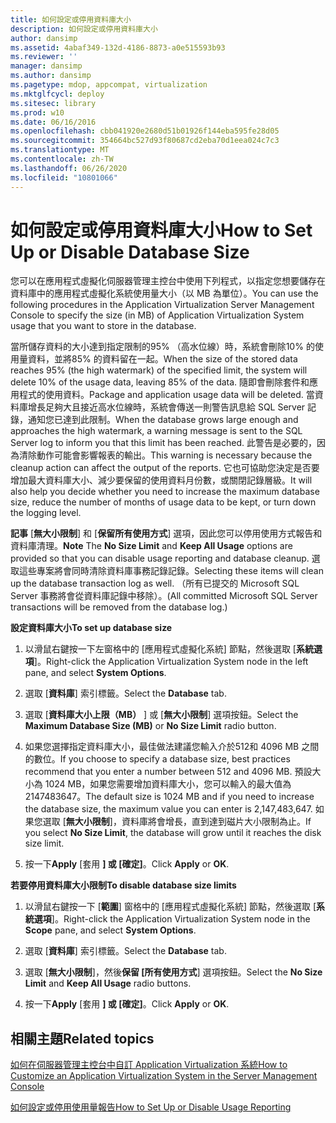 ```yaml
---
title: 如何設定或停用資料庫大小
description: 如何設定或停用資料庫大小
author: dansimp
ms.assetid: 4abaf349-132d-4186-8873-a0e515593b93
ms.reviewer: ''
manager: dansimp
ms.author: dansimp
ms.pagetype: mdop, appcompat, virtualization
ms.mktglfcycl: deploy
ms.sitesec: library
ms.prod: w10
ms.date: 06/16/2016
ms.openlocfilehash: cbb041920e2680d51b01926f144eba595fe28d05
ms.sourcegitcommit: 354664bc527d93f80687cd2eba70d1eea024c7c3
ms.translationtype: MT
ms.contentlocale: zh-TW
ms.lasthandoff: 06/26/2020
ms.locfileid: "10801066"
---
```

# <span data-ttu-id="2e14e-103">如何設定或停用資料庫大小</span><span class="sxs-lookup"><span data-stu-id="2e14e-103">How to Set Up or Disable Database Size</span></span>


<span data-ttu-id="2e14e-104">您可以在應用程式虛擬化伺服器管理主控台中使用下列程式，以指定您想要儲存在資料庫中的應用程式虛擬化系統使用量大小（以 MB 為單位）。</span><span class="sxs-lookup"><span data-stu-id="2e14e-104">You can use the following procedures in the Application Virtualization Server Management Console to specify the size (in MB) of Application Virtualization System usage that you want to store in the database.</span></span>

<span data-ttu-id="2e14e-105">當所儲存資料的大小達到指定限制的95% （高水位線）時，系統會刪除10% 的使用量資料，並將85% 的資料留在一起。</span><span class="sxs-lookup"><span data-stu-id="2e14e-105">When the size of the stored data reaches 95% (the high watermark) of the specified limit, the system will delete 10% of the usage data, leaving 85% of the data.</span></span> <span data-ttu-id="2e14e-106">隨即會刪除套件和應用程式的使用資料。</span><span class="sxs-lookup"><span data-stu-id="2e14e-106">Package and application usage data will be deleted.</span></span> <span data-ttu-id="2e14e-107">當資料庫增長足夠大且接近高水位線時，系統會傳送一則警告訊息給 SQL Server 記錄，通知您已達到此限制。</span><span class="sxs-lookup"><span data-stu-id="2e14e-107">When the database grows large enough and approaches the high watermark, a warning message is sent to the SQL Server log to inform you that this limit has been reached.</span></span> <span data-ttu-id="2e14e-108">此警告是必要的，因為清除動作可能會影響報表的輸出。</span><span class="sxs-lookup"><span data-stu-id="2e14e-108">This warning is necessary because the cleanup action can affect the output of the reports.</span></span> <span data-ttu-id="2e14e-109">它也可協助您決定是否要增加最大資料庫大小、減少要保留的使用資料月份數，或關閉記錄層級。</span><span class="sxs-lookup"><span data-stu-id="2e14e-109">It will also help you decide whether you need to increase the maximum database size, reduce the number of months of usage data to be kept, or turn down the logging level.</span></span>

<span data-ttu-id="2e14e-110">**記事** [**無大小限制**] 和 [**保留所有使用方式**] 選項，因此您可以停用使用方式報告和資料庫清理。</span><span class="sxs-lookup"><span data-stu-id="2e14e-110">**Note** The **No Size Limit** and **Keep All Usage** options are provided so that you can disable usage reporting and database cleanup.</span></span> <span data-ttu-id="2e14e-111">選取這些專案將會同時清除資料庫事務記錄記錄。</span><span class="sxs-lookup"><span data-stu-id="2e14e-111">Selecting these items will clean up the database transaction log as well.</span></span> <span data-ttu-id="2e14e-112">（所有已提交的 Microsoft SQL Server 事務將會從資料庫記錄中移除）。</span><span class="sxs-lookup"><span data-stu-id="2e14e-112">(All committed Microsoft SQL Server transactions will be removed from the database log.)</span></span>

 

**<span data-ttu-id="2e14e-113">設定資料庫大小</span><span class="sxs-lookup"><span data-stu-id="2e14e-113">To set up database size</span></span>**

1.  <span data-ttu-id="2e14e-114">以滑鼠右鍵按一下左窗格中的 [應用程式虛擬化系統] 節點，然後選取 [**系統選項**]。</span><span class="sxs-lookup"><span data-stu-id="2e14e-114">Right-click the Application Virtualization System node in the left pane, and select **System Options**.</span></span>

2.  <span data-ttu-id="2e14e-115">選取 [**資料庫**] 索引標籤。</span><span class="sxs-lookup"><span data-stu-id="2e14e-115">Select the **Database** tab.</span></span>

3.  <span data-ttu-id="2e14e-116">選取 [**資料庫大小上限（MB）** ] 或 [**無大小限制**] 選項按鈕。</span><span class="sxs-lookup"><span data-stu-id="2e14e-116">Select the **Maximum Database Size (MB)** or **No Size Limit** radio button.</span></span>

4.  <span data-ttu-id="2e14e-117">如果您選擇指定資料庫大小，最佳做法建議您輸入介於512和 4096 MB 之間的數位。</span><span class="sxs-lookup"><span data-stu-id="2e14e-117">If you choose to specify a database size, best practices recommend that you enter a number between 512 and 4096 MB.</span></span> <span data-ttu-id="2e14e-118">預設大小為 1024 MB，如果您需要增加資料庫大小，您可以輸入的最大值為2147483647。</span><span class="sxs-lookup"><span data-stu-id="2e14e-118">The default size is 1024 MB and if you need to increase the database size, the maximum value you can enter is 2,147,483,647.</span></span> <span data-ttu-id="2e14e-119">如果您選取 [**無大小限制**]，資料庫將會增長，直到達到磁片大小限制為止。</span><span class="sxs-lookup"><span data-stu-id="2e14e-119">If you select **No Size Limit**, the database will grow until it reaches the disk size limit.</span></span>

5.  <span data-ttu-id="2e14e-120">按一下**Apply** [套用 **] 或 [確定]**。</span><span class="sxs-lookup"><span data-stu-id="2e14e-120">Click **Apply** or **OK**.</span></span>

**<span data-ttu-id="2e14e-121">若要停用資料庫大小限制</span><span class="sxs-lookup"><span data-stu-id="2e14e-121">To disable database size limits</span></span>**

1.  <span data-ttu-id="2e14e-122">以滑鼠右鍵按一下 [**範圍**] 窗格中的 [應用程式虛擬化系統] 節點，然後選取 [**系統選項**]。</span><span class="sxs-lookup"><span data-stu-id="2e14e-122">Right-click the Application Virtualization System node in the **Scope** pane, and select **System Options**.</span></span>

2.  <span data-ttu-id="2e14e-123">選取 [**資料庫**] 索引標籤。</span><span class="sxs-lookup"><span data-stu-id="2e14e-123">Select the **Database** tab.</span></span>

3.  <span data-ttu-id="2e14e-124">選取 [**無大小限制**]，然後**保留 [所有使用方式**] 選項按鈕。</span><span class="sxs-lookup"><span data-stu-id="2e14e-124">Select the **No Size Limit** and **Keep All Usage** radio buttons.</span></span>

4.  <span data-ttu-id="2e14e-125">按一下**Apply** [套用 **] 或 [確定]**。</span><span class="sxs-lookup"><span data-stu-id="2e14e-125">Click **Apply** or **OK**.</span></span>

## <span data-ttu-id="2e14e-126">相關主題</span><span class="sxs-lookup"><span data-stu-id="2e14e-126">Related topics</span></span>


[<span data-ttu-id="2e14e-127">如何在伺服器管理主控台中自訂 Application Virtualization 系統</span><span class="sxs-lookup"><span data-stu-id="2e14e-127">How to Customize an Application Virtualization System in the Server Management Console</span></span>](how-to-customize-an-application-virtualization-system-in-the-server-management-console.md)

[<span data-ttu-id="2e14e-128">如何設定或停用使用量報告</span><span class="sxs-lookup"><span data-stu-id="2e14e-128">How to Set Up or Disable Usage Reporting</span></span>](how-to-set-up-or-disable-usage-reporting.md)

 

 





